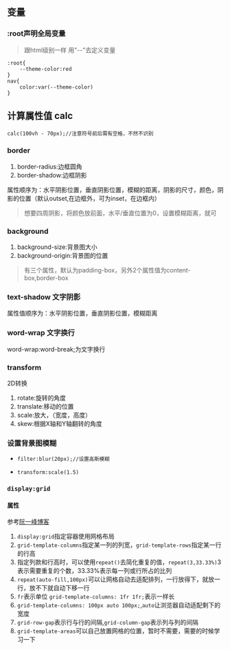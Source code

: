 ## 变量
### :root声明全局变量
>跟html级别一样
用"--"去定义变量
```
:root{
    --theme-color:red
}
nav{
    color:var(--theme-color)
}
```
## 计算属性值 calc
```
calc(100vh - 70px);//注意符号前后需有空格，不然不识别
```

### border
1. border-radius:边框圆角
2. border-shadow:边框阴影

属性顺序为：水平阴影位置，垂直阴影位置，模糊的距离，阴影的尺寸，颜色，阴影的位置（默认outset,在边框外，可为inset，在边框内）
>想要四周阴影，将颜色放前面，水平/垂直位置为0，设置模糊距离，就可

### background
1. background-size:背景图大小
2. background-origin:背景图的位置
>有三个属性，默认为padding-box，另外2个属性值为content-box,border-box

### text-shadow 文字阴影
属性值顺序为：水平阴影位置，垂直阴影位置，模糊距离

### word-wrap 文字换行
word-wrap:word-break;为文字换行

### transform 
2D转换

1. rotate:旋转的角度
2. translate:移动的位置
3. scale:放大，（宽度，高度）
4. skew:根据X轴和Y轴翻转的角度

### 设置背景图模糊
- `filter:blur(20px);//设置高斯模糊`

- `transform:scale(1.5)`

### `display:grid`
#### 属性
参考[阮一峰博客](http://www.ruanyifeng.com/blog/2019/03/grid-layout-tutorial.html)
1. `display:grid`指定容器使用网格布局
2. `grid-template-columns`指定某一列的列宽，`grid-template-rows`指定某一行的行高
3. 指定列款和行高时，可以使用`repeat()`去简化重复的值，`repeat(3,33.33%)`3表示需要重复的个数，33.33%表示每一列或行所占的比列
4. `repeat(auto-fill,100px)`可以让网格自动去适配排列，一行放得下，就放一行，放不下就自动下移一行
5. `fr`表示单位 `grid-template-columns: 1fr 1fr;`表示一样长
6. `grid-template-columns: 100px auto 100px;`,`auto`让浏览器自动适配剩下的宽度
7. `grid-row-gap`表示行与行的间隔,`grid-column-gap`表示列与列的间隔
8. `grid-template-areas`可以自己放置网格的位置，暂时不需要，需要的时候学习一下
